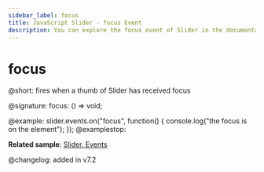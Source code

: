 ```yaml
---
sidebar_label: focus
title: JavaScript Slider - focus Event 
description: You can explore the focus event of Slider in the documentation of the DHTMLX JavaScript UI library. Browse developer guides and API reference, try out code examples and live demos, and download a free 30-day evaluation version of DHTMLX Suite.
---
```


# focus

@short: fires when a thumb of Slider has received focus

@signature: focus: () => void;

@example:
slider.events.on("focus", function() {
    console.log("the focus is on the element");
});
@examplestop:

**Related sample**: [Slider. Events](https://snippet.dhtmlx.com/sc7ov54z)

@changelog: added in v7.2
